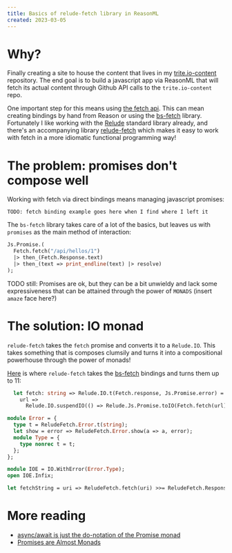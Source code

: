 ```yaml
---
title: Basics of relude-fetch library in ReasonML
created: 2023-03-05
---
```


# Why?

Finally creating a site to house the content that lives in my [trite.io-content](https://github.com/trite/trite.io-content) repository. The end goal is to build a javascript app via ReasonML that will fetch its actual content through Github API calls to the `trite.io-content` repo.

One important step for this means using [the fetch api](https://developer.mozilla.org/en-US/docs/Web/API/Fetch_API/Using_Fetch). This can mean creating bindings by hand from Reason or using the [bs-fetch](https://github.com/reasonml-community/bs-fetch) library. Fortunately I like working with the [Relude](https://github.com/reazen/relude) standard library already, and there's an accompanying library [relude-fetch](https://github.com/reazen/relude-fetch) which makes it easy to work with fetch in a more idiomatic functional programming way!

# The problem: promises don't compose well

Working with fetch via direct bindings means managing javascript promises:

```
TODO: fetch binding example goes here when I find where I left it
```

The `bs-fetch` library takes care of a lot of the basics, but leaves us with `promises` as the main method of interaction:
```ocaml
Js.Promise.(
  Fetch.fetch("/api/hellos/1")
  |> then_(Fetch.Response.text)
  |> then_(text => print_endline(text) |> resolve)
);
```

TODO still: Promises are ok, but they can be a bit unwieldy and lack some expressiveness that can be attained through the power of `MONADS` (insert `amaze` face here?)


# The solution: IO monad

`relude-fetch` takes the `fetch` promise and converts it to a `Relude.IO`. This takes something that is composes clumsily and turns it into a compositional powerhouse through the power of monads!

[Here](https://github.com/reazen/relude-fetch/blob/master/src/ReludeFetch.re#L9) is where `relude-fetch` takes the [bs-fetch](https://github.com/reasonml-community/bs-fetch) bindings and turns them up to 11:
```ocaml
  let fetch: string => Relude.IO.t(Fetch.response, Js.Promise.error) =
    url =>
      Relude.IO.suspendIO(() => Relude.Js.Promise.toIO(Fetch.fetch(url)));
```



```ocaml
module Error = {
  type t = ReludeFetch.Error.t(string);
  let show = error => ReludeFetch.Error.show(a => a, error);
  module Type = {
    type nonrec t = t;
  };
};

module IOE = IO.WithError(Error.Type);
open IOE.Infix;

let fetchString = uri => ReludeFetch.fetch(uri) >>= ReludeFetch.Response.text;
```

# More reading
* [async/await is just the do-notation of the Promise monad](https://gist.github.com/peter-leonov/c86720d1517235a1f28cd453a9d39bb4)
* [Promises are Almost Monads](https://siawyoung.com/promises-are-almost-monads)